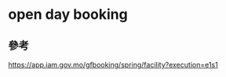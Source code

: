 # open day booking





## 參考   

https://app.iam.gov.mo/gfbooking/spring/facility?execution=e1s1     

